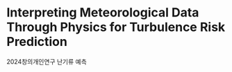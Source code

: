 # Interpreting Meteorological Data Through Physics for Turbulence Risk Prediction
2024창의개인연구
난기류 예측

